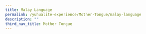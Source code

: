 ```yaml
---
title: Malay Language
permalink: /yuhualite-experience/Mother-Tongue/malay-language
description: ""
third_nav_title: Mother Tongue
---
```

